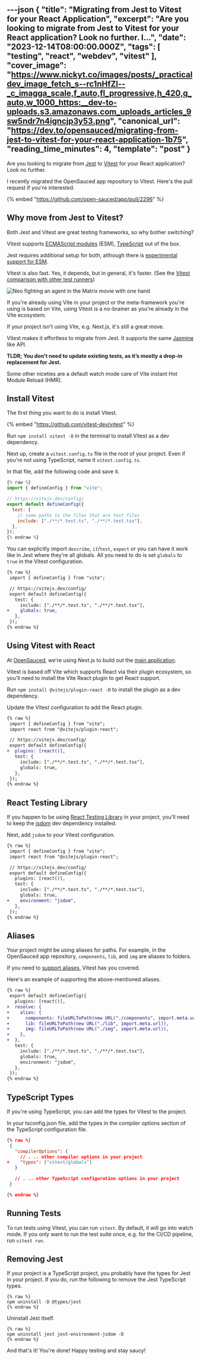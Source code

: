 ---json
{
  "title": "Migrating from Jest to Vitest for your React Application",
  "excerpt": "Are you looking to migrate from Jest to Vitest for your React application? Look no further.  I...",
  "date": "2023-12-14T08:00:00.000Z",
  "tags": [
    "testing",
    "react",
    "webdev",
    "vitest"
  ],
  "cover_image": "https://www.nickyt.co/images/posts/_practicaldev_image_fetch_s--rc1nHfZl--_c_imagga_scale,f_auto,fl_progressive,h_420,q_auto,w_1000_https:__dev-to-uploads.s3.amazonaws.com_uploads_articles_9sw5ndr7n4igncjp3y53.png",
  "canonical_url": "https://dev.to/opensauced/migrating-from-jest-to-vitest-for-your-react-application-1b75",
  "reading_time_minutes": 4,
  "template": "post"
}
---

Are you looking to migrate from [Jest](https://jestjs.io) to [Vitest](https://vitest.dev) for your React application? Look no further.

I recently migrated the OpenSauced app repository to Vitest. Here's the pull request if you're interested.

{% embed "https://github.com/open-sauced/app/pull/2296" %}

## Why move from Jest to Vitest?

Both Jest and Vitest are great testing frameworks, so why bother switching?

Vitest supports [ECMAScript modules](https://developer.mozilla.org/en-US/docs/Web/JavaScript/Guide/Modules) (ESM), [TypeScript](https://typescriptlang.org) out of the box.

Jest requires additional setup for both, although there is [experimental support for ESM](https://jestjs.io/docs/ecmascript-modules).

Vitest is also fast. Yes, it depends, but in general, it's faster. (See the [Vitest comparison with other test runners](https://vitest.dev/guide/comparisons.html#comparisons-with-other-test-runners))

![Neo fighting an agent in the Matrix movie with one hand](https://media.giphy.com/media/mSXSC0vivvygw/giphy.gif)

If you're already using Vite in your project or the meta-framework you're using is based on Vite, using Vitest is a no-brainer as you're already in the Vite ecosystem.

If your project isn't using Vite, e.g. Next.js, it's still a great move.

Vitest makes it effortless to migrate from Jest. It supports the same [Jasmine](https://jasmine.github.io/) like API.

**TLDR; You don't need to update existing tests, as it’s mostly a drop-in replacement for Jest.**

Some other niceties are a default watch mode care of Vite instant Hot Module Reload (HMR).

## Install Vitest

The first thing you want to do is install Vitest.

{% embed "https://github.com/vitest-dev/vitest" %}

Run `npm install vitest -D` in the terminal to install Vitest as a dev dependency.

Next up, create a `vitest.config.ts` file in the root of your project. Even if you're not using TypeScript, name it `vitest.config.ts`.

In that file, add the following code and save it.

```javascript
{% raw %}
import { defineConfig } from "vite";

// https://vitejs.dev/config/
export default defineConfig({
  test: {
    // some paths to the files that are test files
    include: ["./**/*.test.ts", "./**/*.test.tsx"],
  },
});
{% endraw %}
```

You can explicitly import `describe`, `it`/`test`, `expect` or you can have it work like in Jest where they're all globals. All you need to do is set `globals` to `true` in the Vitest configuration.

```diff
{% raw %}
 import { defineConfig } from "vite";

 // https://vitejs.dev/config/
 export default defineConfig({
   test: {
     include: ["./**/*.test.ts", "./**/*.test.tsx"],
+    globals: true,
   },
 });
{% endraw %}
```

## Using Vitest with React

At [OpenSauced](https://dev.to/opensauced), we're using Next.js to build out the [main application](https://app.opensauced.pizza).

Vitest is based off Vite which supports React via their plugin ecosystem, so you'll need to install the Vite React plugin to get React support.

Run `npm install @vitejs/plugin-react -D` to install the plugin as a dev dependency.

Update the Vitest configuration to add the React plugin.

```diff
{% raw %}
 import { defineConfig } from "vite";
 import react from "@vitejs/plugin-react";

 // https://vitejs.dev/config/
 export default defineConfig({
+  plugins: [react()],
   test: {
     include: ["./**/*.test.ts", "./**/*.test.tsx"],
     globals: true,
   },
 });
{% endraw %}
```

## React Testing Library

If you happen to be using [React Testing Library](https://testing-library.com/docs/react-testing-library/intro/) in your project, you'll need to keep the [jsdom](https://github.com/jsdom/jsdom) dev dependency installed.

Next, add `jsdom` to your Vitest configuration.

```diff
{% raw %}
 import { defineConfig } from "vite";
 import react from "@vitejs/plugin-react";

 // https://vitejs.dev/config/
 export default defineConfig({
   plugins: [react()],
   test: {
     include: ["./**/*.test.ts", "./**/*.test.tsx"],
     globals: true,
+    environment: "jsdom",
   },
 });
{% endraw %}
```

## Aliases

Your project might be using aliases for paths. For example, in  the OpenSauced app repository, `components`, `lib`, and `img` are aliases to folders.

If you need to [support aliases](https://vitest.dev/config/#alias), Vitest has you covered.

Here's an example of supporting the above-mentioned aliases.

```diff
{% raw %}
 export default defineConfig({
   plugins: [react()],
+  resolve: {
+    alias: {
+      components: fileURLToPath(new URL("./components", import.meta.url)),
+      lib: fileURLToPath(new URL("./lib", import.meta.url)),
+      img: fileURLToPath(new URL("./img", import.meta.url)),
+    },
+  },
   test: {
     include: ["./**/*.test.ts", "./**/*.test.tsx"],
     globals: true,
     environment: "jsdom",
   },
 });
{% endraw %}
```

## TypeScript Types

If you're using TypeScript, you can add the types for Vitest to the project.

In your tsconfig.json file, add the types in the compiler options section of the TypeScript configuration file.

```json
{% raw %}
 {
   "compilerOptions": {
     // . .. other compiler options in your project
+    "types": ["vitest/globals"]
   }

   // . .. other TypeScript configuration options in your project
 }

{% endraw %}
```

## Running Tests

To run tests using Vitest, you can run `vitest`. By default, it will go into watch mode. If you only want to run the test suite once, e.g. for the CI/CD pipeline, run `vitest run`.

## Removing Jest

If your project is a TypeScript project, you probably have the types for Jest in your project. If you do, run the following to remove the Jest TypeScript types.

```
{% raw %}
npm uninstall -D @types/jest
{% endraw %}
```

Uninstall Jest itself.

```
{% raw %}
npm uninstall jest jest-environment-jsdom -D
{% endraw %}
```

And that's it! You're done! Happy testing and stay saucy!
